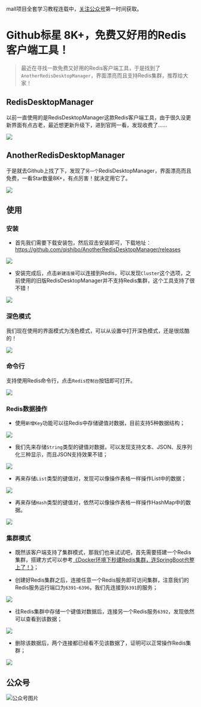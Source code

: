 mall项目全套学习教程连载中，[关注公众号](#公众号)第一时间获取。

# Github标星 8K+，免费又好用的Redis客户端工具！

> 最近在寻找一款免费又好用的Redis客户端工具，于是找到了`AnotherRedisDesktopManager`，界面漂亮而且支持Redis集群，推荐给大家！

## RedisDesktopManager

以前一直使用的是RedisDesktopManager这款Redis客户端工具，由于很久没更新界面有点古老，最近想更新升级下，进到官网一看，发现收费了......

![](../images/redis_desktop_start_01.png)

## AnotherRedisDesktopManager

于是就去Github上找了下，发现了`另一个`RedisDesktopManager，界面漂亮而且免费，一看Star数量8K+，有点厉害！就决定用它了。

![](../images/redis_desktop_start_02.png)

## 使用

### 安装

- 首先我们需要下载安装包，然后双击安装即可，下载地址：https://github.com/qishibo/AnotherRedisDesktopManager/releases

![](../images/redis_desktop_start_03.png)

- 安装完成后，点击`新建连接`可以连接到Redis，可以发现`Cluster`这个选项，之前使用的旧版RedisDesktopManager并不支持Redis集群，这个工具支持了很不错！

![](../images/redis_desktop_start_04.png)

### 深色模式

我们现在使用的界面模式为浅色模式，可以从设置中打开深色模式，还是很炫酷的！

![](../images/redis_desktop_start_05.png)

### 命令行

支持使用Redis命令行，点击`Redis控制台`按钮即可打开。

![](../images/redis_desktop_start_06.png)

### Redis数据操作

- 使用`新增Key`功能可以往Redis中存储键值对数据，目前支持5种数据结构；

![](../images/redis_desktop_start_07.png)

- 我们先来存储`String`类型的键值对数据，可以发现支持文本、JSON、反序列化三种显示，而且JSON支持效果不错；

![](../images/redis_desktop_start_08.png)

- 再来存储`List`类型的键值对，发现可以像操作表格一样操作List中的数据；

![](../images/redis_desktop_start_09.png)

- 再来存储`Hash`类型的键值对，依然可以像操作表格一样操作HashMap中的数据。

![](../images/redis_desktop_start_10.png)

### 集群模式

- 既然该客户端支持了集群模式，那我们也来试试吧，首先需要搭建一个Redis集群，搭建方式可以参考[《Docker环境下秒建Redis集群，连SpringBoot也整上了！》](https://mp.weixin.qq.com/s/Vg8WCsyA1arLUoKENoNJQw)；

- 创建好Redis集群之后，连接任意一个Redis服务即可访问集群，注意我们的Redis服务运行端口为`6391~6396`，我们先连接到`6391`的服务；

![](../images/redis_desktop_start_11.png)

- 往Redis集群中存储一个键值对数据后，连接另一个Redis服务`6392`，发现依然可以查看到该数据；

![](../images/redis_desktop_start_12.png)

- 删除该数据后，两个连接都已经看不见该数据了，证明可以正常操作Redis集群；

![](../images/redis_desktop_start_13.png)

## 公众号

![公众号图片](http://macro-oss.oss-cn-shenzhen.aliyuncs.com/mall/banner/qrcode_for_macrozheng_258.jpg)